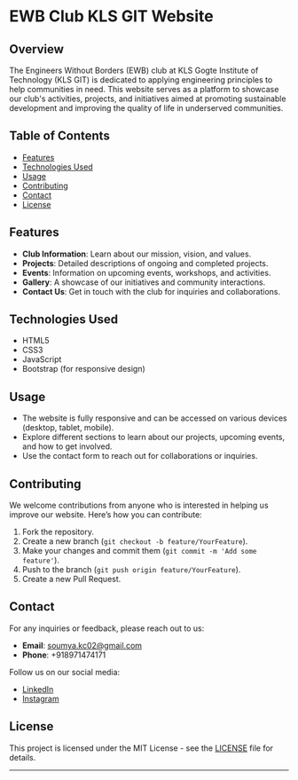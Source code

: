 
# EWB Club KLS GIT Website

## Overview
The Engineers Without Borders (EWB) club at KLS Gogte Institute of Technology (KLS GIT) is dedicated to applying engineering principles to help communities in need. This website serves as a platform to showcase our club's activities, projects, and initiatives aimed at promoting sustainable development and improving the quality of life in underserved communities.

## Table of Contents
- [Features](#features)
- [Technologies Used](#technologies-used)
- [Usage](#usage)
- [Contributing](#contributing)
- [Contact](#contact)
- [License](#license)

## Features
- **Club Information**: Learn about our mission, vision, and values.
- **Projects**: Detailed descriptions of ongoing and completed projects.
- **Events**: Information on upcoming events, workshops, and activities.
- **Gallery**: A showcase of our initiatives and community interactions.
- **Contact Us**: Get in touch with the club for inquiries and collaborations.

## Technologies Used
- HTML5
- CSS3
- JavaScript
- Bootstrap (for responsive design)


## Usage
- The website is fully responsive and can be accessed on various devices (desktop, tablet, mobile).
- Explore different sections to learn about our projects, upcoming events, and how to get involved.
- Use the contact form to reach out for collaborations or inquiries.

## Contributing
We welcome contributions from anyone who is interested in helping us improve our website. Here’s how you can contribute:
1. Fork the repository.
2. Create a new branch (`git checkout -b feature/YourFeature`).
3. Make your changes and commit them (`git commit -m 'Add some feature'`).
4. Push to the branch (`git push origin feature/YourFeature`).
5. Create a new Pull Request.

## Contact
For any inquiries or feedback, please reach out to us:
- **Email**: [soumya.kc02@gmail.com](mailto:soumya.kc02@gmail.com)
- **Phone**: +918971474171

Follow us on our social media:
- [LinkedIn](https://www.linkedin.com/in/soumyakc-1601skc)
- [Instagram](https://www.instagram.com/ewb_klsgit/)

## License
This project is licensed under the MIT License - see the [LICENSE](LICENSE) file for details.

---

